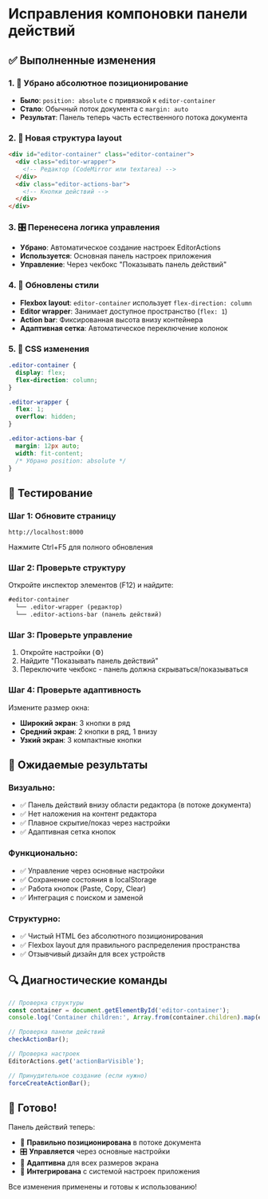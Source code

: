 # Исправления компоновки панели действий

## ✅ Выполненные изменения

### 1. 🔄 Убрано абсолютное позиционирование
- **Было**: `position: absolute` с привязкой к `editor-container`
- **Стало**: Обычный поток документа с `margin: auto`
- **Результат**: Панель теперь часть естественного потока документа

### 2. 📐 Новая структура layout
```html
<div id="editor-container" class="editor-container">
  <div class="editor-wrapper">
    <!-- Редактор (CodeMirror или textarea) -->
  </div>
  <div class="editor-actions-bar">
    <!-- Кнопки действий -->
  </div>
</div>
```

### 3. 🎛️ Перенесена логика управления
- **Убрано**: Автоматическое создание настроек EditorActions
- **Используется**: Основная панель настроек приложения
- **Управление**: Через чекбокс "Показывать панель действий"

### 4. 📱 Обновлены стили
- **Flexbox layout**: `editor-container` использует `flex-direction: column`
- **Editor wrapper**: Занимает доступное пространство (`flex: 1`)
- **Action bar**: Фиксированная высота внизу контейнера
- **Адаптивная сетка**: Автоматическое переключение колонок

### 5. 🎨 CSS изменения
```css
.editor-container {
  display: flex;
  flex-direction: column;
}

.editor-wrapper {
  flex: 1;
  overflow: hidden;
}

.editor-actions-bar {
  margin: 12px auto;
  width: fit-content;
  /* Убрано position: absolute */
}
```

## 🧪 Тестирование

### Шаг 1: Обновите страницу
```
http://localhost:8000
```
Нажмите Ctrl+F5 для полного обновления

### Шаг 2: Проверьте структуру
Откройте инспектор элементов (F12) и найдите:
```html
#editor-container
  └── .editor-wrapper (редактор)
  └── .editor-actions-bar (панель действий)
```

### Шаг 3: Проверьте управление
1. Откройте настройки (⚙️)
2. Найдите "Показывать панель действий"
3. Переключите чекбокс - панель должна скрываться/показываться

### Шаг 4: Проверьте адаптивность
Измените размер окна:
- **Широкий экран**: 3 кнопки в ряд
- **Средний экран**: 2 кнопки в ряд, 1 внизу
- **Узкий экран**: 3 компактные кнопки

## 🎯 Ожидаемые результаты

### Визуально:
- ✅ Панель действий внизу области редактора (в потоке документа)
- ✅ Нет наложения на контент редактора
- ✅ Плавное скрытие/показ через настройки
- ✅ Адаптивная сетка кнопок

### Функционально:
- ✅ Управление через основные настройки
- ✅ Сохранение состояния в localStorage
- ✅ Работа кнопок (Paste, Copy, Clear)
- ✅ Интеграция с поиском и заменой

### Структурно:
- ✅ Чистый HTML без абсолютного позиционирования
- ✅ Flexbox layout для правильного распределения пространства
- ✅ Отзывчивый дизайн для всех устройств

## 🔍 Диагностические команды

```javascript
// Проверка структуры
const container = document.getElementById('editor-container');
console.log('Container children:', Array.from(container.children).map(el => el.className));

// Проверка панели действий
checkActionBar();

// Проверка настроек
EditorActions.get('actionBarVisible');

// Принудительное создание (если нужно)
forceCreateActionBar();
```

## 🚀 Готово!

Панель действий теперь:
- 📍 **Правильно позиционирована** в потоке документа
- 🎛️ **Управляется** через основные настройки
- 📱 **Адаптивна** для всех размеров экрана
- 🔧 **Интегрирована** с системой настроек приложения

Все изменения применены и готовы к использованию!
